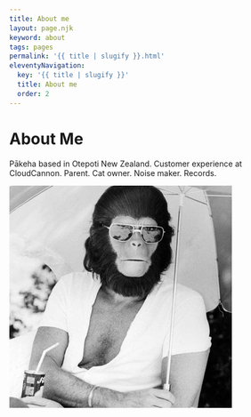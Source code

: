 ```yaml
---
title: About me
layout: page.njk
keyword: about
tags: pages
permalink: '{{ title | slugify }}.html'
eleventyNavigation:
  key: '{{ title | slugify }}'
  title: About me
  order: 2
---
```

# About Me

Pākeha based in Otepoti New Zealand. Customer experience at CloudCannon. Parent. Cat owner. Noise maker. Records.

<img src="/uploads/Chill-ape.jpeg" width="400" height="400" />